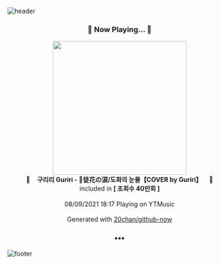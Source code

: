 ![header](https://capsule-render.vercel.app/api?type=wave&height=170&section=header&text=Hi.%20I'm%20SHIFT&fontColor=090707&fontAlignX=45&fontAlignY=65&fontSize=100)

<h3 align="center">🎵 Now Playing... 🎵</h3>
<p align="center">
  <a href="https://music.youtube.com/watch?v=TE7xFvtZ_ak">
    <img width="300" src="https://i.ytimg.com/vi/TE7xFvtZ_ak/sddefault.jpg?sqp=-oaymwEWCJADEOEBIAQqCghqEJQEGHgg6AJIWg&rs">
  </a>
  <br>
  🎵&nbsp&nbsp&nbsp <b>구리리 Guriri - 🧸️徒花の涙/도화의 눈물【COVER by Guriri】</b> &nbsp&nbsp&nbsp🎵
  <br>
  included in <b>[ 조회수 40만회 ]</b>
  
  <br />
  <br />
  08/09/2021 18:17 Playing on YTMusic
  <br />
  <br />
  Generated with <a href="https://github.com/20chan/github-now">20chan/github-now</a>
</p>

<h3 align="center">•••</h3>

![footer](https://capsule-render.vercel.app/api?type=wave&height=150&section=footer)
